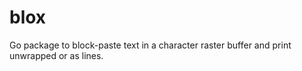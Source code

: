 # blox
Go package to block-paste text in a character raster buffer and print unwrapped or as lines.

